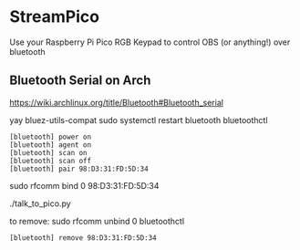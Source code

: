 # StreamPico
Use your Raspberry Pi Pico RGB Keypad to control OBS (or anything!) over bluetooth

## Bluetooth Serial on Arch

https://wiki.archlinux.org/title/Bluetooth#Bluetooth_serial

yay bluez-utils-compat
sudo systemctl restart bluetooth
bluetoothctl
```
[bluetooth] power on
[bluetooth] agent on
[bluetooth] scan on
[bluetooth] scan off
[bluetooth] pair 98:D3:31:FD:5D:34
```
sudo rfcomm bind 0 98:D3:31:FD:5D:34

./talk_to_pico.py



to remove:
sudo rfcomm unbind 0
bluetoothctl
```
[bluetooth] remove 98:D3:31:FD:5D:34
```
